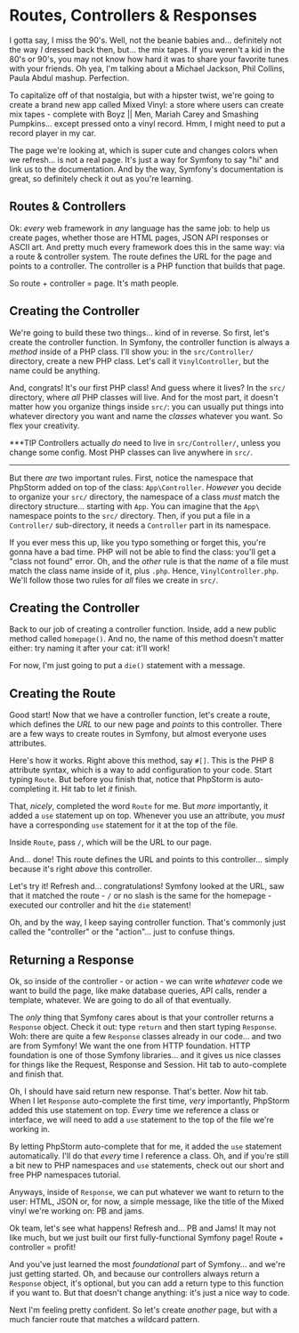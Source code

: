 # Routes, Controllers & Responses

I gotta say, I miss the 90's. Well, not the beanie babies and... definitely not
the way *I* dressed back then, but... the mix tapes. If you weren't a kid in the
80's or 90's, you may not know how hard it was to share your favorite tunes with
your friends. Oh yea, I'm talking about a Michael Jackson, Phil Collins, Paula
Abdul mashup. Perfection.

To capitalize off of that nostalgia, but with a hipster twist, we're going to create
a brand new app called Mixed Vinyl: a store where users can create mix tapes -
complete with Boyz || Men, Mariah Carey and Smashing Pumpkins... except pressed
onto a vinyl record. Hmm, I might need to put a record player in my car.

The page we're looking at, which is super cute and changes colors when we refresh...
is not a real page. It's just a way for Symfony to say "hi" and link us to the
documentation. And by the way, Symfony's documentation is great, so definitely
check it out as you're learning.

## Routes & Controllers

Ok: *every* web framework in *any* language has the same job: to help us create pages,
whether those are HTML pages, JSON API responses or ASCII art. And pretty much
every framework does this in the same way: via a route & controller system. The
route defines the URL for the page and points to a controller. The controller is
a PHP function that builds that page.

So route + controller = page. It's math people.

## Creating the Controller

We're going to build these two things... kind of in reverse. So first, let's create
the controller function. In Symfony, the controller function is always a *method*
inside of a PHP class. I'll show you: in the `src/Controller/` directory, create
a new PHP class. Let's call it `VinylController`, but the name could be anything.

And, congrats! It's our first PHP class! And guess where it lives? In the `src/`
directory, where *all* PHP classes will live. And for the most part, it doesn't
matter how you organize things inside `src/`: you can usually put things into whatever
directory you want and name the *classes* whatever you want. So flex your
creativity.

***TIP
Controllers actually *do* need to live in `src/Controller/`, unless you change
some config. Most PHP classes can live anywhere in `src/`.
***

But there *are* two important rules. First, notice the namespace that
PhpStorm added on top of the class: `App\Controller`. *However* you decide to organize
your `src/` directory, the namespace of a class *must* match the directory structure...
starting with `App`. You can imagine that the `App\` namespace points to the
`src/` directory. Then, if you put a file in a `Controller/` sub-directory, it
needs a `Controller` part in its namespace.

If you ever mess this up, like you typo something or forget this, you're gonna have a
bad time. PHP will not be able to find the class: you'll get a "class not found"
error. Oh, and the *other* rule is that the *name* of a file must match the class
name inside of it, plus `.php`. Hence, `VinylController.php`. We'll follow those
two rules for *all* files we create in `src/`.

## Creating the Controller

Back to our job of creating a controller function. Inside, add a new
public method called `homepage()`. And no, the name of this method doesn't matter
either: try naming it after your cat: it'll work!

For now, I'm just going to put a `die()` statement with a message.

## Creating the Route

Good start! Now that we have a controller function, let's create a route,
which defines the *URL* to our new page and *points* to this controller. There are
a few ways to create routes in Symfony, but almost everyone uses attributes.

Here's how it works. Right above this method, say `#[]`. This is the PHP 8 attribute
syntax, which is a way to add configuration to your code. Start typing `Route`.
But before you finish that, notice that PhpStorm is auto-completing it. Hit tab
to let *it* finish.

That, *nicely*, completed the word `Route` for me. But *more* importantly, it added
a `use` statement up on top. Whenever you use an attribute, you *must* have a
corresponding `use` statement for it at the top of the file.

Inside `Route`, pass `/`, which will be the URL to our page.

And... done! This route defines the URL and points to this controller... simply
because it's right *above* this controller.

Let's try it! Refresh and... congratulations! Symfony looked at the URL, saw
that it matched the route - `/` or no slash is the same for the homepage - executed
our controller and hit the `die` statement!

Oh, and by the way, I keep saying controller function. That's commonly just called
the "controller" or the "action"... just to confuse things.

## Returning a Response

Ok, so inside of the controller - or action - we can write *whatever* code we want
to build the page, like make database queries, API calls, render a template, whatever.
We are going to do all of that eventually.

The *only* thing that Symfony cares about is that your controller returns a
`Response` object. Check it out: type `return` and then start typing `Response`.
Woh: there are quite a few `Response` classes already in our code... and two
are from Symfony! We want the one from HTTP foundation. HTTP foundation is one
of those Symfony libraries... and it gives us nice classes for things like the
Request, Response and Session. Hit tab to auto-complete and finish that.

Oh, I should have said return new response. That's better. *Now* hit tab. When
I let `Response` auto-complete the first time, *very* importantly, PhpStorm
added this use statement on top. *Every* time we reference a class or interface,
we will need to add a `use` statement to the top of the file we're working in.

By letting PhpStorm auto-complete that for me, it added the `use` statement
automatically. I'll do that *every* time I reference a class. Oh, and if you're
still a bit new to PHP namespaces and `use` statements, check out our short and
free PHP namespaces tutorial.

Anyways, inside of `Response`, we can put whatever we want to return to the user:
HTML, JSON or, for now, a simple message, like the title of the Mixed vinyl we're
working on: PB and jams.

Ok team, let's see what happens! Refresh and... PB and Jams! It may not like much,
but we just built our first fully-functional Symfony page! Route + controller =
profit!

And you've just learned the most *foundational* part of Symfony... and we're
just getting started. Oh, and because our controllers always return a `Response`
object, it's optional, but you can add a return type to this function if you want
to. But that doesn't change anything: it's just a nice way to code.

Next I'm feeling pretty confident. So let's create *another* page, but with a much
fancier route that matches a wildcard pattern.

